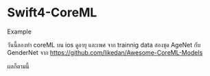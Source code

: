 # Swift4-CoreML
Example

วันนี้ลองทำ coreML บน ios ดูอายุ และเพศ จาก trainnig data  สองชุด AgeNet กับ GenderNet
จาก 
https://github.com/likedan/Awesome-CoreML-Models

ผลก็ตามนี้
